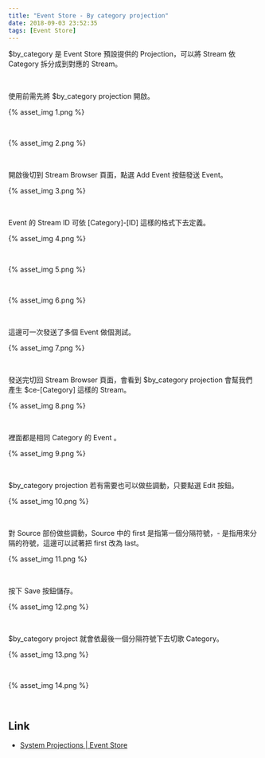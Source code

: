 ```yaml
---
title: "Event Store - By category projection"
date: 2018-09-03 23:52:35
tags: [Event Store]
---
```


$by_category 是 Event Store 預設提供的 Projection，可以將 Stream 依 Category 拆分成到對應的 Stream。  

<!-- More -->

<br/>


使用前需先將 $by_category projection 開啟。  

{% asset_img 1.png %}
 
<br/>


{% asset_img 2.png %}
 
<br/>


開啟後切到 Stream Browser 頁面，點選 Add Event 按鈕發送 Event。  

{% asset_img 3.png %}
 
<br/>


Event 的 Stream ID 可依 [Category]-[ID] 這樣的格式下去定義。  

{% asset_img 4.png %}
 
<br/>


{% asset_img 5.png %}
 
<br/>


{% asset_img 6.png %}
 
<br/>


這邊可一次發送了多個 Event 做個測試。  

{% asset_img 7.png %}
 
<br/>


發送完切回 Stream Browser 頁面，會看到 $by_category projection 會幫我們產生 $ce-[Category] 這樣的 Stream。  

{% asset_img 8.png %}
 
<br/>


裡面都是相同 Category 的 Event 。  

{% asset_img 9.png %}
 
<br/>


$by_category projection 若有需要也可以做些調動，只要點選 Edit 按鈕。  

{% asset_img 10.png %}
 
<br/>


對 Source 部份做些調動，Source 中的 first 是指第一個分隔符號，- 是指用來分隔的符號，這邊可以試著把 first 改為 last。  

{% asset_img 11.png %}
 
<br/>


按下 Save 按鈕儲存。  

{% asset_img 12.png %}
 
<br/>


$by_category project 就會依最後一個分隔符號下去切歌 Category。  

{% asset_img 13.png %}
 
<br/>


{% asset_img 14.png %}
 
<br/>


Link
---
* [System Projections | Event Store](https://eventstore.org/docs/projections/system-projections/index.html)
